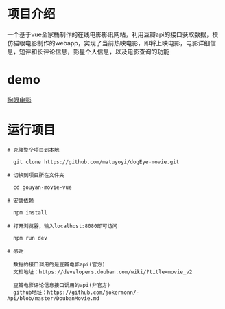 <h1>项目介绍</h1>
<p>一个基于vue全家桶制作的在线电影影讯网站，利用豆瓣api的接口获取数据，模仿猫眼电影制作的webapp，实现了当前热映电影，即将上映电影，电影详细信息，短评和长评论信息，影星个人信息，以及电影查询的功能</p>
<h1>demo</h1>
<a href="http://45.77.16.159"> 狗眼电影 </a>
<h1>运行项目</h1>

	# 克隆整个项目到本地

	  git clone https://github.com/matuyoyi/dogEye-movie.git

	# 切换到项目所在文件夹

	  cd gouyan-movie-vue

	# 安装依赖

	  npm install

	# 打开浏览器，输入localhost:8080即可访问

	  npm run dev

	# 感谢

	  数据的接口调用的是豆瓣电影api(官方)
	  文档地址：https://developers.douban.com/wiki/?title=movie_v2

	  豆瓣电影评论信息接口调用的api(非官方)
	  github地址：https://github.com/jokermonn/-Api/blob/master/DoubanMovie.md

